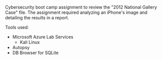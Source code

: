 Cybersecurity boot camp assignment to review the "2012 National Gallery Case" file.  The assignment required analyzing an iPhone's image and detailing the results in a report.   

Tools used:

  - Microsoft Azure Lab Services
    - Kali Linux
  - Autopsy
  - DB Browser for SQLite
